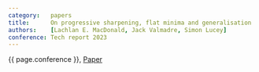 ```yaml
---
category:   papers
title:      On progressive sharpening, flat minima and generalisation
authors:    [Lachlan E. MacDonald, Jack Valmadre, Simon Lucey]
conference: Tech report 2023
---
```


{{ page.conference }},
<a href="https://arxiv.org/abs/2305.14683">Paper</a>
